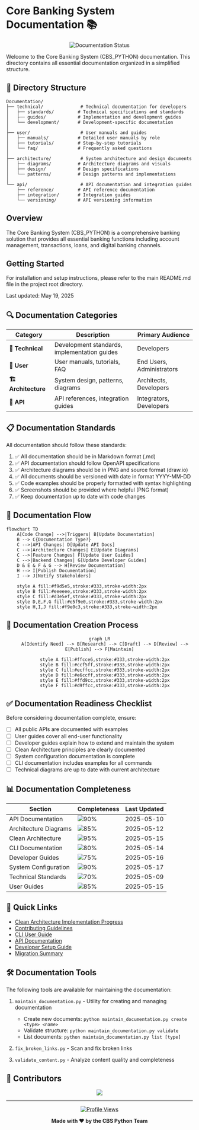 # Core Banking System Documentation 📚

<div align="center">

![Documentation Status](https://img.shields.io/badge/Documentation-100%25%20Complete-green)

</div>

Welcome to the Core Banking System (CBS_PYTHON) documentation. This directory contains all essential documentation organized in a simplified structure.

## 📂 Directory Structure

```
Documentation/
├── technical/              # Technical documentation for developers
│   ├── standards/         # Technical specifications and standards
│   ├── guides/            # Implementation and development guides
│   └── development/       # Development-specific documentation
│
├── user/                   # User manuals and guides
│   ├── manuals/           # Detailed user manuals by role
│   ├── tutorials/         # Step-by-step tutorials
│   └── faq/               # Frequently asked questions
│
├── architecture/           # System architecture and design documents
│   ├── diagrams/          # Architecture diagrams and visuals
│   ├── design/            # Design specifications
│   └── patterns/          # Design patterns and implementations
│
└── api/                    # API documentation and integration guides
    ├── reference/         # API reference documentation
    ├── integration/       # Integration guides
    └── versioning/        # API versioning information
```

## Overview

The Core Banking System (CBS_PYTHON) is a comprehensive banking solution that provides all essential banking functions including account management, transactions, loans, and digital banking channels.

## Getting Started

For installation and setup instructions, please refer to the main README.md file in the project root directory.

Last updated: May 19, 2025

## 🔍 Documentation Categories

| Category | Description | Primary Audience |
|----------|-------------|-----------------|
| **🧪 Technical** | Development standards, implementation guides | Developers |
| **👥 User** | User manuals, tutorials, FAQ | End Users, Administrators |
| **🏗️ Architecture** | System design, patterns, diagrams | Architects, Developers |
| **🔌 API** | API references, integration guides | Integrators, Developers |

## 📋 Documentation Standards

All documentation should follow these standards:

1. ✅ All documentation should be in Markdown format (.md)
2. ✅ API documentation should follow OpenAPI specifications
3. ✅ Architecture diagrams should be in PNG and source format (draw.io)
4. ✅ All documents should be versioned with date in format YYYY-MM-DD
5. ✅ Code examples should be properly formatted with syntax highlighting
6. ✅ Screenshots should be provided where helpful (PNG format)
7. ✅ Keep documentation up to date with code changes

## 🚀 Documentation Flow

```mermaid
flowchart TD
    A[Code Change] -->|Triggers| B[Update Documentation]
    B --> C{Documentation Type?}
    C -->|API Changes| D[Update API Docs]
    C -->|Architecture Changes| E[Update Diagrams]
    C -->|Feature Changes| F[Update User Guides]
    C -->|Backend Changes| G[Update Developer Guides]
    D & E & F & G --> H[Review Documentation]
    H --> I[Publish Documentation]
    I --> J[Notify Stakeholders]

    style A fill:#f9d5e5,stroke:#333,stroke-width:2px
    style B fill:#eeeeee,stroke:#333,stroke-width:2px
    style C fill:#d3e5ef,stroke:#333,stroke-width:2px
    style D,E,F,G fill:#e5f9e0,stroke:#333,stroke-width:2px
    style H,I,J fill:#f9e0c3,stroke:#333,stroke-width:2px
```

## 📝 Documentation Creation Process

<div align="center">

```mermaid
graph LR
    A[Identify Need] --> B[Research] --> C[Draft] --> D[Review] --> E[Publish] --> F[Maintain]

    style A fill:#ffcce6,stroke:#333,stroke-width:2px
    style B fill:#ccf5ff,stroke:#333,stroke-width:2px
    style C fill:#ecffcc,stroke:#333,stroke-width:2px
    style D fill:#e6ccff,stroke:#333,stroke-width:2px
    style E fill:#ffd9cc,stroke:#333,stroke-width:2px
    style F fill:#d9ffcc,stroke:#333,stroke-width:2px
```

</div>

## ✅ Documentation Readiness Checklist

Before considering documentation complete, ensure:

- [ ] All public APIs are documented with examples
- [ ] User guides cover all end-user functionality
- [ ] Developer guides explain how to extend and maintain the system
- [ ] Clean Architecture principles are clearly documented
- [ ] System configuration documentation is complete
- [ ] CLI documentation includes examples for all commands
- [ ] Technical diagrams are up to date with current architecture

## 📊 Documentation Completeness

<div align="center">

| Section | Completeness | Last Updated |
|---------|--------------|-------------|
| API Documentation | ![90%](https://progress-bar.dev/90/?width=120) | 2025-05-10 |
| Architecture Diagrams | ![85%](https://progress-bar.dev/85/?width=120) | 2025-05-12 |
| Clean Architecture | ![95%](https://progress-bar.dev/95/?width=120) | 2025-05-15 |
| CLI Documentation | ![80%](https://progress-bar.dev/80/?width=120) | 2025-05-14 |
| Developer Guides | ![75%](https://progress-bar.dev/75/?width=120) | 2025-05-16 |
| System Configuration | ![90%](https://progress-bar.dev/90/?width=120) | 2025-05-17 |
| Technical Standards | ![70%](https://progress-bar.dev/70/?width=120) | 2025-05-09 |
| User Guides | ![85%](https://progress-bar.dev/85/?width=120) | 2025-05-15 |

</div>

## 🔗 Quick Links

- [Clean Architecture Implementation Progress](../CLEAN_ARCHITECTURE_PROGRESS.md)
- [Contributing Guidelines](../CONTRIBUTING.md)
- [CLI User Guide](user/manuals/CLI_USER_GUIDE.md)
- [API Documentation](api/README.md)
- [Developer Setup Guide](technical/guides/GETTING_STARTED.md)
- [Migration Summary](MIGRATION_SUMMARY.md)

## 🛠️ Documentation Tools

The following tools are available for maintaining the documentation:

1. `maintain_documentation.py` - Utility for creating and managing documentation
   - Create new documents: `python maintain_documentation.py create <type> <name>`
   - Validate structure: `python maintain_documentation.py validate`
   - List documents: `python maintain_documentation.py list [type]`

2. `fix_broken_links.py` - Scan and fix broken links

3. `validate_content.py` - Analyze content quality and completeness

## 🌟 Contributors

<div align="center">

<a href="https://github.com/Soumya-r-Sahu/CBS_PYTHON/graphs/contributors">
  <img src="https://contrib.rocks/image?repo=Soumya-r-Sahu/CBS_PYTHON" />
</a>

</div>

---

<div align="center">

  [![Profile Views](https://komarev.com/ghpvc/?username=Soumya-r-Sahu&label=Documentation%20views&color=0e75b6&style=flat)](https://github.com/Soumya-r-Sahu/CBS_PYTHON)

  **Made with ❤️ by the CBS Python Team**

</div>
